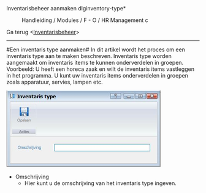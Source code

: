 <properties>
	<page>
		<title>Inventarisbeheer aanmaken</title>
		<description>Inventarisbeheer aanmaken</description>
		<context>dlginventory-type*</context>
	</page>
	<menu>
		<position>Handleiding / Modules / F - O / HR Management</position>
		<title>Inventarisbeheer aanmaken</title>
		<sort>c</sort>
	</menu>
</properties>

Ga terug <[Inventarisbeheer](http://hybridsaas.support/pages/handleiding/modules/F-O/inventarisbeheer/introductie)>

----------
#Een inventaris type aanmaken#
In dit artikel wordt het proces om een inventaris type aan te maken beschreven. Inventaris type worden aangemaakt om inventaris items te kunnen onderverdelen in groepen. Voorbeeld: U heeft een horeca zaak en wilt de inventaris items vastleggen in het programma. U kunt uw inventaris items onderverdelen in groepen zoals apparatuur, servies, lampen etc.

![](images/type.JPG)

- Omschrijving
	- Hier kunt u de omschrijving van het inventaris type ingeven.